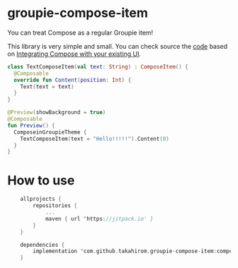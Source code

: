 # groupie-compose-item

You can treat Compose as a regular Groupie item!

This library is very simple and small. You can check source the [code](https://github.com/takahirom/groupie-compose-item/blob/main/composeitem/src/main/java/com/github/takahirom/composeitem/ComposeItem.kt) based on [Integrating Compose with your existing UI](https://developer.android.com/jetpack/compose/interop/compose-in-existing-ui#compose-recyclerview).

```kotlin
class TextComposeItem(val text: String) : ComposeItem() {
  @Composable
  override fun Content(position: Int) {
    Text(text = text)
  }
}

@Preview(showBackground = true)
@Composable
fun Preview() {
  ComposeinGroupieTheme {
    TextComposeItem(text = "Hello!!!!!").Content(0)
  }
}
```


# How to use

```kotlin
	allprojects {
		repositories {
			...
			maven { url 'https://jitpack.io' }
		}
	}
```

```kotlin
	dependencies {
		implementation 'com.github.takahirom.groupie-compose-item:composeitem:0.1.0'
	}
```
